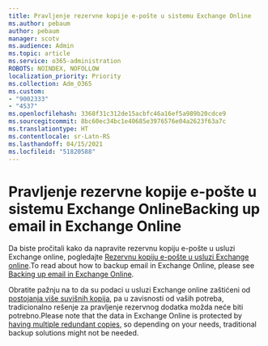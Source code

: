 ```yaml
---
title: Pravljenje rezervne kopije e-pošte u sistemu Exchange Online
ms.author: pebaum
author: pebaum
manager: scotv
ms.audience: Admin
ms.topic: article
ms.service: o365-administration
ROBOTS: NOINDEX, NOFOLLOW
localization_priority: Priority
ms.collection: Adm_O365
ms.custom:
- "9002333"
- "4537"
ms.openlocfilehash: 3368f31c312de15acbfc46a16ef5a989b20cdce9
ms.sourcegitcommit: 8bc60ec34bc1e40685e3976576e04a2623f63a7c
ms.translationtype: HT
ms.contentlocale: sr-Latn-RS
ms.lasthandoff: 04/15/2021
ms.locfileid: "51820588"
---
```

# <a name="backing-up-email-in-exchange-online"></a><span data-ttu-id="054ed-102">Pravljenje rezervne kopije e-pošte u sistemu Exchange Online</span><span class="sxs-lookup"><span data-stu-id="054ed-102">Backing up email in Exchange Online</span></span>

<span data-ttu-id="054ed-103">Da biste pročitali kako da napravite rezervnu kopiju e-pošte u usluzi Exchange online, pogledajte [Rezervnu kopiju e-pošte u usluzi Exchange online](https://docs.microsoft.com/exchange/back-up-email).</span><span class="sxs-lookup"><span data-stu-id="054ed-103">To read about how to backup email in Exchange Online, please see [Backing up email in Exchange Online](https://docs.microsoft.com/exchange/back-up-email).</span></span>

<span data-ttu-id="054ed-104">Obratite pažnju na to da su podaci u usluzi Exchange online zaštićeni od [postojanja više suvišnih kopija](https://docs.microsoft.com/office365/servicedescriptions/exchange-online-service-description/high-availability-and-business-continuity), pa u zavisnosti od vaših potreba, tradicionalno rešenje za pravljenje rezervnog dodatka možda neće biti potrebno.</span><span class="sxs-lookup"><span data-stu-id="054ed-104">Please note that the data in Exchange Online is protected by [having multiple redundant copies](https://docs.microsoft.com/office365/servicedescriptions/exchange-online-service-description/high-availability-and-business-continuity), so depending on your needs, traditional backup solutions might not be needed.</span></span>
